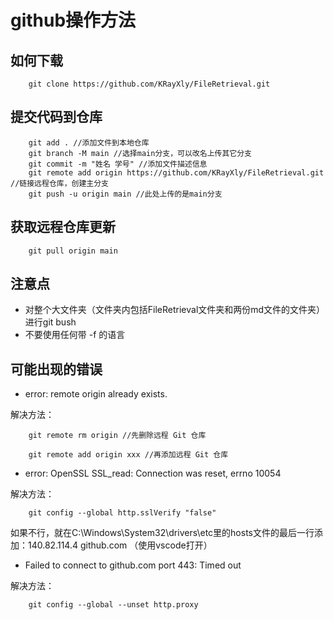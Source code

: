 # github操作方法
## 如何下载
        git clone https://github.com/KRayXly/FileRetrieval.git

## 提交代码到仓库
        git add . //添加文件到本地仓库
        git branch -M main //选择main分支，可以改名上传其它分支
        git commit -m "姓名 学号" //添加文件描述信息
        git remote add origin https://github.com/KRayXly/FileRetrieval.git //链接远程仓库，创建主分支
        git push -u origin main //此处上传的是main分支
  
## 获取远程仓库更新
        git pull origin main

## 注意点
- 对整个大文件夹（文件夹内包括FileRetrieval文件夹和两份md文件的文件夹）进行git bush
- 不要使用任何带 -f 的语言

## 可能出现的错误
- error: remote origin already exists.

解决方法：

        git remote rm origin //先删除远程 Git 仓库

        git remote add origin xxx //再添加远程 Git 仓库

- error: OpenSSL SSL_read: Connection was reset, errno 10054
  
解决方法：

        git config --global http.sslVerify "false"

如果不行，就在C:\Windows\System32\drivers\etc里的hosts文件的最后一行添加：140.82.114.4 github.com
（使用vscode打开）

- Failed to connect to github.com port 443: Timed out

解决方法：

        git config --global --unset http.proxy



